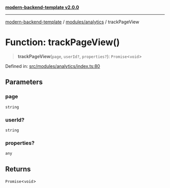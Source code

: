 [**modern-backend-template v2.0.0**](../../../README.md)

***

[modern-backend-template](../../../modules.md) / [modules/analytics](../README.md) / trackPageView

# Function: trackPageView()

> **trackPageView**(`page`, `userId?`, `properties?`): `Promise`\<`void`\>

Defined in: [src/modules/analytics/index.ts:80](https://github.com/maemreyo/saas-4cus-nodejs/blob/1a77de11cd6eaefe66c31c7f5de281673fc25ce5/src/modules/analytics/index.ts#L80)

## Parameters

### page

`string`

### userId?

`string`

### properties?

`any`

## Returns

`Promise`\<`void`\>
